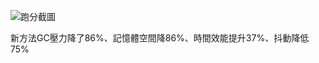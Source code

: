 ![跑分截圖](https://github.com/user-attachments/assets/d467ac3d-03ef-471b-86c6-85a6413764cb)

新方法GC壓力降了86%、記憶體空間降86%、時間效能提升37%、抖動降低75%
